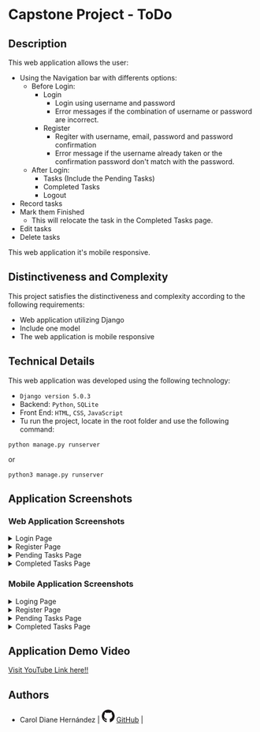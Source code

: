 # Capstone Project - ToDo

## Description

This web application allows the user:
* Using the Navigation bar with differents options:
    * Before Login:
        * Login
            * Login using username and password
            * Error messages if the combination of username or password are incorrect.
        * Register
            * Regiter with username, email, password and password confirmation
            * Error message if the username already taken or the confirmation password don't match with the password.
    * After Login:
        * Tasks (Include the Pending Tasks)
        * Completed Tasks
        * Logout
* Record tasks
* Mark them Finished
    * This will relocate the task in the Completed Tasks page.
* Edit tasks
* Delete tasks

This web application it's mobile responsive.

## Distinctiveness and Complexity

This project satisfies the distinctiveness and complexity according to the following requirements:

* Web application utilizing Django
* Include one model
* The web application is mobile responsive

## Technical Details

This web application was developed using the following technology:

* `Django version 5.0.3`
* Backend: `Python`, `SQLite`
* Front End: `HTML`, `CSS`, `JavaScript`
* Tu run the project, locate in the root folder and use the following command:
```
python manage.py runserver
```
or
```
python3 manage.py runserver
```

## Application Screenshots

### Web Application Screenshots

<details>
<summary>Login Page</summary>

![Login Page](https://github.com/me50/CarolDianeHA/blob/web50/projects/2020/x/capstone/todo/static/images/00Web-LoginPage.png)
</details>

<details>
<summary>Register Page</summary>

![Register Page](https://github.com/me50/CarolDianeHA/blob/web50/projects/2020/x/capstone/todo/static/images/01Web-RegisterPage.png)
</details>

<details>
<summary>Pending Tasks Page</summary>

![Pending Tasks Page](https://github.com/me50/CarolDianeHA/blob/web50/projects/2020/x/capstone/todo/static/images/02Web-Pending%20TasksPage.png)
</details>

<details>
<summary>Completed Tasks Page</summary>

![Completed Tasks Page](https://github.com/me50/CarolDianeHA/blob/web50/projects/2020/x/capstone/todo/static/images/03Web-CompletedTasksPage.png)
</details>

### Mobile Application Screenshots

<details>
<summary>Loging Page</summary>

![Login Page](https://github.com/me50/CarolDianeHA/blob/web50/projects/2020/x/capstone/todo/static/images/04Mobile-LoginPage.png)
</details>

<details>
<summary>Register Page</summary>

![Register Page](https://github.com/me50/CarolDianeHA/blob/web50/projects/2020/x/capstone/todo/static/images/05Mobile-RegisterPage.png)
</details>

<details>
<summary>Pending Tasks Page</summary>

![Pending Tasks Page](https://github.com/me50/CarolDianeHA/blob/web50/projects/2020/x/capstone/todo/static/images/06Mobile-PendingTasksPage.png)
</details>

<details>
<summary>Completed Tasks Page</summary>

![Completed Tasks Page](https://github.com/me50/CarolDianeHA/blob/web50/projects/2020/x/capstone/todo/static/images/07Mobile-CompletedTasksPage.png)
</details>

## Application Demo Video

[Visit YouTube Link here!!](https://youtu.be/aTuUTbH0rmM)

## Authors

* Carol Diane Hernández |   <img alt="GitHub" width="26px" src="https://raw.githubusercontent.com/github/explore/78df643247d429f6cc873026c0622819ad797942/topics/github/github.png" /> [GitHub](https://github.com/CarolDianeHA) |